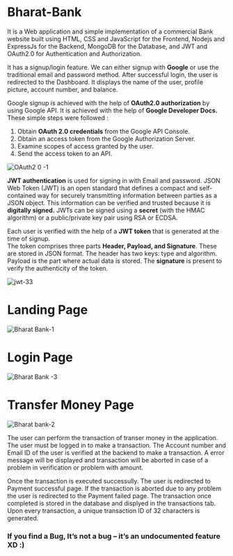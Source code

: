 # Bharat-Bank
It is a Web application and simple implementation of a commercial Bank website built using HTML, CSS and JavaScript for the Frontend, Nodejs and 
ExpressJs for the Backend, MongoDB for the Database, and JWT and  OAuth2.0 for Authentication and Authorization.

It has a signup/login feature. We can either signup with **Google** or use the traditional email and password method. 
After successful login, the user is redirected to the Dashboard.
It displays the name of the user, profile picture, account number, and balance.

Google signup is achieved with the help of **OAuth2.0 authorization** by using Google API. It is achieved with the help of **Google Developer Docs.**
These simple steps were followed : 
 1. Obtain **OAuth 2.0 credentials** from the Google API Console.
 2. Obtain an access token from the Google Authorization Server.
 3. Examine scopes of access granted by the user.
 4. Send the access token to an API.

![OAuth2 0 -1](https://user-images.githubusercontent.com/71374972/168765136-45722ffd-15f6-4465-8bd2-66f54cf8d103.png)


**JWT authentication** is used for signing in with Email and password.
JSON Web Token (JWT) is an open standard that defines a compact and self-contained way for securely transmitting information between parties as a JSON object. 
This information can be verified and trusted because it is **digitally signed.**
JWTs can be signed using a **secret** (with the HMAC algorithm) or a public/private key pair using RSA or ECDSA.

Each user is verified with the help of a **JWT token** that is generated at the time of signup.  
The token comprises three parts **Header, Payload, and Signature**.
These are stored in JSON format.
The header has two keys: type and algorithm. 
Payload is the part where actual data is stored.
The **signature** is present to verify the authenticity of the token.


![jwt-33](https://user-images.githubusercontent.com/71374972/168766906-2418c24a-a13e-40a9-b96d-edff762bf3c5.png)


# Landing Page

![Bharat Bank-1](https://user-images.githubusercontent.com/71374972/168759292-00086ee8-450a-4b33-b48c-721f487d1aa8.png)

# Login Page

![Bharat Bank -3](https://user-images.githubusercontent.com/71374972/168759504-00ab3142-9129-4408-84dc-c608eae29504.png)

# Transfer Money Page

![Bharat bank-2](https://user-images.githubusercontent.com/71374972/168759657-3c156712-dcbd-440a-bf58-45cd2994ccfb.png)

The user can perform the  transaction of transer money in the application. The user must be logged in to make a transaction.
The Account number and Email ID of the user is verified at the backend to make a transaction.
A error message will be displayed and transaction will be aborted in case of a problem in verification or problem with amount.

Once the transaction is executed successully. The user is redirected to Payment successful page.
If the transaction is aborted due to any problem  the user is redirected to the Payment failed page.
The transaction once completed is stored in the database and displyed in the transactions tab.
Upon every transaction, a unique  transaction ID of 32 characters is generated.

### If you find a Bug, It’s not a bug – it’s an undocumented feature XD :)
